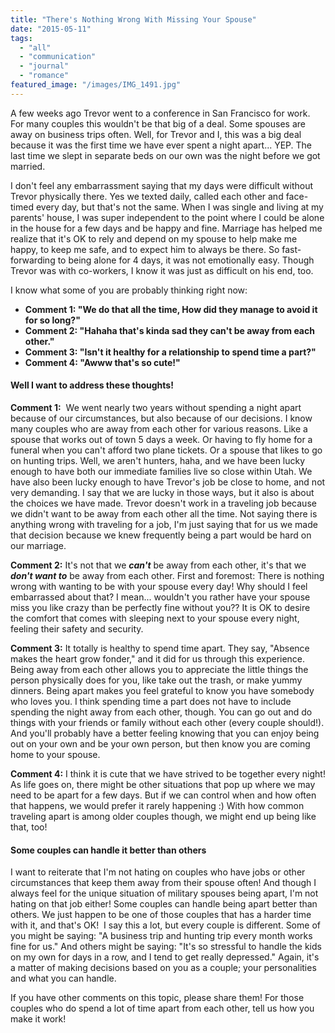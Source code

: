 ```yaml
---
title: "There's Nothing Wrong With Missing Your Spouse"
date: "2015-05-11"
tags:
  - "all"
  - "communication"
  - "journal"
  - "romance"
featured_image: "/images/IMG_1491.jpg"
---
```


A few weeks ago Trevor went to a conference in San Francisco for work. For many couples this wouldn't be that big of a deal. Some spouses are away on business trips often. Well, for Trevor and I, this was a big deal because it was the first time we have ever spent a night apart... YEP. The last time we slept in separate beds on our own was the night before we got married.

I don't feel any embarrassment saying that my days were difficult without Trevor physically there. Yes we texted daily, called each other and face-timed every day, but that's not the same. When I was single and living at my parents' house, I was super independent to the point where I could be alone in the house for a few days and be happy and fine. Marriage has helped me realize that it's OK to rely and depend on my spouse to help make me happy, to keep me safe, and to expect him to always be there. So fast-forwarding to being alone for 4 days, it was not emotionally easy. Though Trevor was with co-workers, I know it was just as difficult on his end, too.

I know what some of you are probably thinking right now:

- **Comment 1: "We do that all the time, How did they manage to avoid it for so long?"**
- **Comment 2: "Hahaha that's kinda sad they can't be away from each other."**
- **Comment 3: "Isn't it healthy for a relationship to spend time a part?"**
- **Comment 4: "Awww that's so cute!"**

#### Well I want to address these thoughts!

**Comment 1:**  We went nearly two years without spending a night apart because of our circumstances, but also because of our decisions. I know many couples who are away from each other for various reasons. Like a spouse that works out of town 5 days a week. Or having to fly home for a funeral when you can't afford two plane tickets. Or a spouse that likes to go on hunting trips. Well, we aren't hunters, haha, and we have been lucky enough to have both our immediate families live so close within Utah. We have also been lucky enough to have Trevor's job be close to home, and not very demanding. I say that we are lucky in those ways, but it also is about the choices we have made. Trevor doesn't work in a traveling job because we didn't want to be away from each other all the time. Not saying there is anything wrong with traveling for a job, I'm just saying that for us we made that decision because we knew frequently being a part would be hard on our marriage.

**Comment 2:** It's not that we **_can't_** be away from each other, it's that we _**don't want to**_ be away from each other. First and foremost: There is nothing wrong with wanting to be with your spouse every day! Why should I feel embarrassed about that? I mean... wouldn't you rather have your spouse miss you like crazy than be perfectly fine without you?? It is OK to desire the comfort that comes with sleeping next to your spouse every night, feeling their safety and security.

**Comment 3:** It totally is healthy to spend time apart. They say, "Absence makes the heart grow fonder," and it did for us through this experience. Being away from each other allows you to appreciate the little things the person physically does for you, like take out the trash, or make yummy dinners. Being apart makes you feel grateful to know you have somebody who loves you. I think spending time a part does not have to include spending the night away from each other, though. You can go out and do things with your friends or family without each other (every couple should!). And you'll probably have a better feeling knowing that you can enjoy being out on your own and be your own person, but then know you are coming home to your spouse.

**Comment 4:** I think it is cute that we have strived to be together every night! As life goes on, there might be other situations that pop up where we may need to be apart for a few days. But if we can control when and how often that happens, we would prefer it rarely happening :) With how common traveling apart is among older couples though, we might end up being like that, too!

#### Some couples can handle it better than others

I want to reiterate that I'm not hating on couples who have jobs or other circumstances that keep them away from their spouse often! And though I always feel for the unique situation of military spouses being apart, I'm not hating on that job either! Some couples can handle being apart better than others. We just happen to be one of those couples that has a harder time with it, and that's OK!  I say this a lot, but every couple is different. Some of you might be saying: "A business trip and hunting trip every month works fine for us." And others might be saying: "It's so stressful to handle the kids on my own for days in a row, and I tend to get really depressed." Again, it's a matter of making decisions based on you as a couple; your personalities and what you can handle.

If you have other comments on this topic, please share them! For those couples who do spend a lot of time apart from each other, tell us how you make it work!
